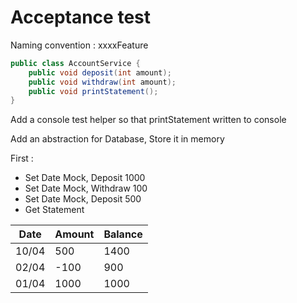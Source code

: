 # Acceptance test

Naming convention : xxxxFeature



```cs
public class AccountService {
	public void deposit(int amount);
	public void withdraw(int amount);
	public void printStatement();
}
```

Add a console test helper so that printStatement written to console

Add an abstraction for Database, Store it in memory

First :
* Set Date Mock, Deposit 1000
* Set Date Mock, Withdraw 100
* Set Date Mock, Deposit 500
* Get Statement


| Date  | Amount | Balance |
|-------|--------|---------|
| 10/04 |   500  | 1400    |
| 02/04 |  -100  |  900    |
| 01/04 |  1000  | 1000    |





